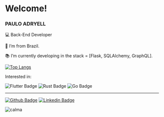 # Welcome!

 

### PAULO ADRYELL

 

:computer: Back-End Developer

:house_with_garden: I’m from Brazil.

:books: I’m currently developing in the stack = [Flask, SQLAlchemy, GraphQL].
 
[![Top Langs](https://github-readme-stats.vercel.app/api/top-langs/?username=adryells&layout=compact)](https://github.com/anuraghazra/github-readme-stats)


Interested in:

![Flutter Badge](https://img.shields.io/badge/Flutter-02569B?style=for-the-badge&logo=flutter&logoColor=white)
![Rust Badge](https://img.shields.io/badge/Rust-000000?style=for-the-badge&logo=rust&logoColor=white)
![Go Badge](https://img.shields.io/badge/Go-00ADD8?style=for-the-badge&logo=go&logoColor=white)

<hr>

[![Github Badge](https://img.shields.io/badge/-Github-000?style=flat-square&logo=Github&logoColor=white&link=https://github.com/adryells)](https://github.com/adryells) [![Linkedin Badge](https://img.shields.io/badge/-LinkedIn-blue?style=flat-square&logo=Linkedin&logoColor=white&link=LINK_LINKEDIN)]( LINK_LINKEDIN)

![calma](https://i.pinimg.com/originals/92/8b/8c/928b8cedc88a0e7ec3add49a015976f5.gif)
